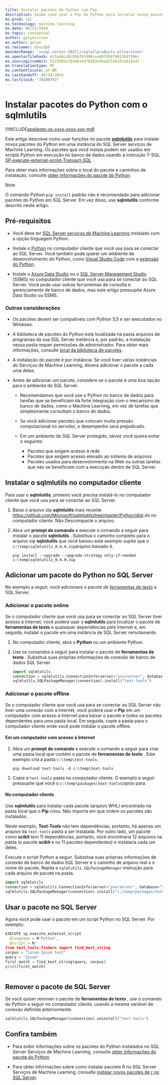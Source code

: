 ```yaml
---
title: Instalar pacotes do Python com Pip
description: Saiba como usar o Pip do Python para instalar novos pacotes do Python em uma instância do SQL Server Serviços de Machine Learning.
ms.prod: sql
ms.technology: machine-learning
ms.date: 08/22/2019
ms.topic: conceptual
author: garyericson
ms.author: garye
ms.reviewer: davidph
monikerRange: '>=sql-server-2017||=sqlallproducts-allversions'
ms.openlocfilehash: dc5addca9c9bbf01408cea89f85676813b97506c
ms.sourcegitcommit: 52d3902e7b34b14d70362e5bad1526a3ca614147
ms.translationtype: MT
ms.contentlocale: pt-BR
ms.lasthandoff: 08/28/2019
ms.locfileid: "70109753"
---
```

# <a name="install-python-packages-with-sqlmlutils"></a>Instalar pacotes do Python com o sqlmlutils

[!INCLUDE[appliesto-ss-xxxx-xxxx-xxx-md](../../includes/appliesto-ss-xxxx-xxxx-xxx-md.md)]

Este artigo descreve como usar funções no pacote [**sqlmlutils**](https://github.com/Microsoft/sqlmlutils) para instalar novos pacotes do Python em uma instância do SQL Server serviços de Machine Learning. Os pacotes que você instala podem ser usados em scripts Python em execução no banco de dados usando a instrução T-SQL [SP-execute-external-script-Transact-SQL](https://docs.microsoft.com/sql/relational-databases/system-stored-procedures/sp-execute-external-script-transact-sql) .

Para obter mais informações sobre o local do pacote e caminhos de instalação, consulte [obter informações do pacote do Python](../package-management/python-package-information.md).

> [!NOTE]
> O comando Python `pip install` padrão não é recomendado para adicionar pacotes do Python em SQL Server. Em vez disso, use **sqlmlutils** conforme descrito neste artigo.

## <a name="prerequisites"></a>Pré-requisitos

+ Você deve ter [SQL Server serviços de Machine Learning](../install/sql-machine-learning-services-windows-install.md) instalado com a opção linguagem Python.

+ Instale o [Python](https://www.python.org/) no computador cliente que você usa para se conectar ao SQL Server. Você também pode querer um ambiente de desenvolvimento do Python, como [Visual Studio Code](https://code.visualstudio.com/download) com a [extensão do Python](https://marketplace.visualstudio.com/items?itemName=ms-python.python). 

+ Instale o [Azure Data Studio](https://docs.microsoft.com/sql/azure-data-studio/what-is) ou o [SQL Server Management Studio](https://docs.microsoft.com/sql/ssms/sql-server-management-studio-ssms) (SSMS) no computador cliente que você usa para se conectar ao SQL Server. Você pode usar outras ferramentas de consulta e gerenciamento de banco de dados, mas este artigo pressupõe Azure Data Studio ou SSMS.

### <a name="other-considerations"></a>Outras considerações

+ Os pacotes devem ser compatíveis com Python 3,5 e ser executados no Windows.

+ A biblioteca de pacotes do Python está localizada na pasta arquivos de programas da sua SQL Server instância e, por padrão, a instalação nessa pasta requer permissões de administrador. Para obter mais informações, consulte [local da biblioteca de pacotes](../package-management/python-package-information.md#default-python-library-location).

+ A instalação do pacote é por instância. Se você tiver várias instâncias do Serviços de Machine Learning, deverá adicionar o pacote a cada uma delas.

+ Antes de adicionar um pacote, considere se o pacote é uma boa opção para o ambiente de SQL Server.

  + Recomendamos que você use o Python no banco de dados para tarefas que se beneficiam da forte integração com o mecanismo de banco de dados, como o Machine Learning, em vez de tarefas que simplesmente consultam o banco de dados.

  + Se você adicionar pacotes que colocam muita pressão computacional no servidor, o desempenho será prejudicado.

  + Em um ambiente de SQL Server protegido, talvez você queira evitar o seguinte:
    + Pacotes que exigem acesso à rede
    + Pacotes que exigem acesso elevado ao sistema de arquivos
    + Pacotes usados para desenvolvimento na Web ou outras tarefas que não se beneficiam com a execução dentro de SQL Server

## <a name="install-sqlmlutils-on-the-client-computer"></a>Instalar o sqlmlutils no computador cliente

Para usar o **sqlmlutils**, primeiro você precisa instalá-lo no computador cliente que você usa para se conectar ao SQL Server.

1. Baixe o arquivo zip **sqlmlutils** mais recente https://github.com/Microsoft/sqlmlutils/tree/master/Python/dist do no computador cliente. Não Descompacte o arquivo.

1. Abra um **prompt de comando** e execute o comando a seguir para instalar o pacote **sqlmlutils** . Substitua o caminho completo para o arquivo zip **sqlmlutils** que você baixou-este exemplo supõe que o `c:\temp\sqlmlutils_0.6.0.zip`arquivo baixado é.

   ```console
   pip install --upgrade --upgrade-strategy only-if-needed c:\temp\sqlmlutils_0.6.0.zip
   ```

## <a name="add-a-python-package-on-sql-server"></a>Adicionar um pacote do Python no SQL Server

No exemplo a seguir, você adicionará o pacote de [ferramentas de texto](https://pypi.org/project/text-tools/) a SQL Server.

### <a name="add-the-package-online"></a>Adicionar o pacote online

Se o computador cliente que você usa para se conectar ao SQL Server tiver acesso à Internet, você poderá usar o **sqlmlutils** para localizar o pacote de **ferramentas de texto** e quaisquer dependências pela Internet e, em seguida, instalar o pacote em uma instância de SQL Server remotamente.

1. No computador cliente, abra o **Python** ou um ambiente Python.

1. Use os comandos a seguir para instalar o pacote de **ferramentas de texto** . Substitua suas próprias informações de conexão de banco de dados SQL Server.

   ```python
   import sqlmlutils
   connection = sqlmlutils.ConnectionInfo(server="yourserver", database="yourdatabase", uid="yoursqluser", pwd="yoursqlpassword")
   sqlmlutils.SQLPackageManager(connection).install("text-tools")
   ```

### <a name="add-the-package-offline"></a>Adicionar o pacote offline

Se o computador cliente que você usa para se conectar ao SQL Server não tiver uma conexão com a Internet, você poderá usar o **Pip** em um computador com acesso à Internet para baixar o pacote e todos os pacotes dependentes para uma pasta local. Em seguida, copie a pasta para o computador cliente onde você pode instalar o pacote offline.

#### <a name="on-a-computer-with-internet-access"></a>Em um computador com acesso à Internet

1. Abra um **prompt de comando** e execute o comando a seguir para criar uma pasta local que contém o pacote de **ferramentas de texto** . Este exemplo cria a pasta `c:\temp\text-tools`.

   ```console
   pip download text-tools -d c:\temp\text-tools
   ```

1. Copie a `text-tools` pasta no computador cliente. O exemplo a seguir pressupõe que você o `c:\temp\packages\text-tools`copiou para.

#### <a name="on-the-client-computer"></a>No computador cliente

Use **sqlmlutils** para instalar cada pacote (arquivo WHL) encontrado na pasta local que o **Pip** criou. Não importa em que ordem os pacotes são instalados.

Neste exemplo, **Text-Tools** não tem dependências, portanto, há apenas um arquivo da `text-tools` pasta a ser instalada. Por outro lado, um pacote como **scikit** tem 11 dependências, portanto, você encontraria 12 arquivos na pasta (o pacote **scikit** e os 11 pacotes dependentes) e instalaria cada um deles.

Execute o script Python a seguir. Substitua suas próprias informações de conexão de banco de dados SQL Server e o caminho de arquivo real e o nome do pacote. Repita a `sqlmlutils.SQLPackageManager` instrução para cada arquivo de pacote na pasta.

```python
import sqlmlutils
connection = sqlmlutils.ConnectionInfo(server="yourserver", database="yourdatabase", uid="yoursqluser", pwd="yoursqlpassword")
sqlmlutils.SQLPackageManager(connection).install("c:/temp/packages/text-tools/text_tools-1.0.0-py3-none-any.whl")
```

## <a name="use-the-package-in-sql-server"></a>Usar o pacote no SQL Server

Agora você pode usar o pacote em um script Python no SQL Server. Por exemplo:

```python
EXECUTE sp_execute_external_script
  @language = N'Python',
  @script = N'
from text_tools.finders import find_best_string
corpus = "Lorem Ipsum text"
query = "Ipsum"
first_match = find_best_string(query, corpus)
print(first_match)
  '
```

## <a name="remove-the-package-from-sql-server"></a>Remover o pacote de SQL Server

Se você quiser remover o pacote de **ferramentas de texto** , use o comando do Python a seguir no computador cliente, usando a mesma variável de conexão definida anteriormente.

```python
sqlmlutils.SQLPackageManager(connection).uninstall("text-tools")
```

## <a name="see-also"></a>Confira também

+ Para exibir informações sobre os pacotes do Python instalados no SQL Server Serviços de Machine Learning, consulte [obter informações do pacote do Python](../package-management/python-package-information.md).

+ Para obter informações sobre como instalar pacotes R no SQL Server Serviços de Machine Learning, consulte [instalar novos pacotes de r no SQL Server](../r/install-additional-r-packages-on-sql-server.md).
